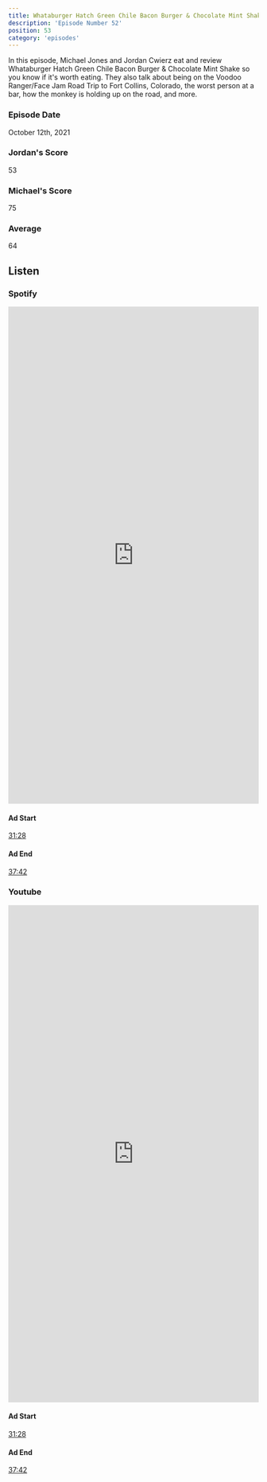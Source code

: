 ```yaml
---
title: Whataburger Hatch Green Chile Bacon Burger & Chocolate Mint Shake
description: 'Episode Number 52'
position: 53
category: 'episodes'
---
```


In this episode, Michael Jones and Jordan Cwierz eat and review Whataburger Hatch Green Chile Bacon Burger & Chocolate Mint Shake so you know if it's worth eating. They also talk about being on the Voodoo Ranger/Face Jam Road Trip to Fort Collins, Colorado, the worst person at a bar, how the monkey is holding up on the road, and more.

### Episode Date

October 12th, 2021

### Jordan's Score

53

### Michael's Score

75

### Average

64

## Listen

### Spotify

<iframe 
    src="https://open.spotify.com/embed-podcast/episode/0Ub0qFdU4UlaPGCs9nLyHf" 
    loading="lazy" 
    style="border: 0; width: 100%; height: 25vh;" allow="encrypted-media"
></iframe>

#### Ad Start

[31:28](https://open.spotify.com/episode/0Ub0qFdU4UlaPGCs9nLyHf?t=1888)

#### Ad End

[37:42](https://open.spotify.com/episode/0Ub0qFdU4UlaPGCs9nLyHf?t=2262)

### Youtube

<iframe 
    src="https://www.youtube.com/embed/HLtIDGEYZwQ" 
    loading="lazy" 
    style="border: 0; width: 100%; height: 25vh;"  
    title="YouTube video player" 
    frameborder="0" 
    allow="accelerometer; autoplay; clipboard-write; encrypted-media; gyroscope; picture-in-picture"
></iframe>

#### Ad Start

[31:28](https://youtu.be/HLtIDGEYZwQ?t=1888)

#### Ad End

[37:42](https://youtu.be/HLtIDGEYZwQ?t=2262)
